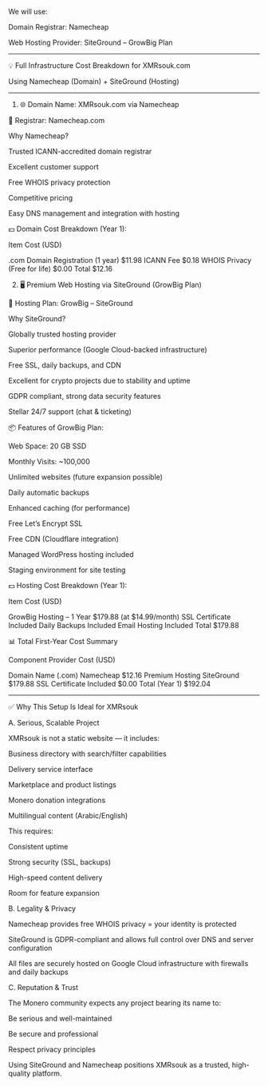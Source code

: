 We will use:

Domain Registrar: Namecheap

Web Hosting Provider: SiteGround – GrowBig Plan



---

💡 Full Infrastructure Cost Breakdown for XMRsouk.com

Using Namecheap (Domain) + SiteGround (Hosting)


---

1. 🌐 Domain Name: XMRsouk.com via Namecheap

🔹 Registrar: Namecheap.com

Why Namecheap?

Trusted ICANN-accredited domain registrar

Excellent customer support

Free WHOIS privacy protection

Competitive pricing

Easy DNS management and integration with hosting


💵 Domain Cost Breakdown (Year 1):

Item	Cost (USD)

.com Domain Registration (1 year)	$11.98
ICANN Fee	$0.18
WHOIS Privacy (Free for life)	$0.00
Total	$12.16

2. 🖥️ Premium Web Hosting via SiteGround (GrowBig Plan)

🔹 Hosting Plan: GrowBig – SiteGround

Why SiteGround?

Globally trusted hosting provider

Superior performance (Google Cloud-backed infrastructure)

Free SSL, daily backups, and CDN

Excellent for crypto projects due to stability and uptime

GDPR compliant, strong data security features

Stellar 24/7 support (chat & ticketing)


📦 Features of GrowBig Plan:

Web Space: 20 GB SSD

Monthly Visits: ~100,000

Unlimited websites (future expansion possible)

Daily automatic backups

Enhanced caching (for performance)

Free Let’s Encrypt SSL

Free CDN (Cloudflare integration)

Managed WordPress hosting included

Staging environment for site testing


💵 Hosting Cost Breakdown (Year 1):

Item	Cost (USD)

GrowBig Hosting – 1 Year	$179.88 (at $14.99/month)
SSL Certificate	Included
Daily Backups	Included
Email Hosting	Included
Total	$179.88


📊 Total First-Year Cost Summary

Component	Provider	Cost (USD)

Domain Name (.com)	Namecheap	$12.16
Premium Hosting	SiteGround	$179.88
SSL Certificate	Included	$0.00
Total (Year 1)		$192.04



---

✅ Why This Setup Is Ideal for XMRsouk

A. Serious, Scalable Project

XMRsouk is not a static website — it includes:

Business directory with search/filter capabilities

Delivery service interface

Marketplace and product listings

Monero donation integrations

Multilingual content (Arabic/English)


This requires:

Consistent uptime

Strong security (SSL, backups)

High-speed content delivery

Room for feature expansion


B. Legality & Privacy

Namecheap provides free WHOIS privacy = your identity is protected

SiteGround is GDPR-compliant and allows full control over DNS and server configuration

All files are securely hosted on Google Cloud infrastructure with firewalls and daily backups


C. Reputation & Trust

The Monero community expects any project bearing its name to:

Be serious and well-maintained

Be secure and professional

Respect privacy principles



Using SiteGround and Namecheap positions XMRsouk as a trusted, high-quality platform.
